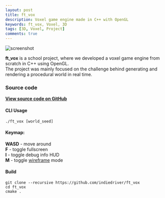 ```yaml
---
layout: post
title: ft_vox
description: Voxel game engine made in C++ with OpenGL
keywords: ft_vox, Voxel, 3D
tags: [3D, Voxel, Project]
comments: true
---
```


![screenshot](https://raw.githubusercontent.com/indiedriver/ft_vox/master/screenshots/normal.png)


**ft_vox** is a school project, where we developed a voxel game engine from scratch in C++ using OpenGL.  
The project was mainly focused on the challenge behind generating and rendering a procedural world in real time.  

### Source code

[**View source code on GitHub**](https://github.com/indiedriver/ft_vox)

#### CLI Usage
`./ft_vox [world_seed]`

#### Keymap:  
**WASD**  - move around  
**F**     - toggle fullscreen  
**I**     - toggle debug info HUD  
**M**     - toggle [wireframe](https://raw.githubusercontent.com/indiedriver/ft_vox/master/screenshots/wireframe.png) mode  

#### Build
```
git clone --recursive https://github.com/indiedriver/ft_vox
cd ft_vox
cmake .
```
